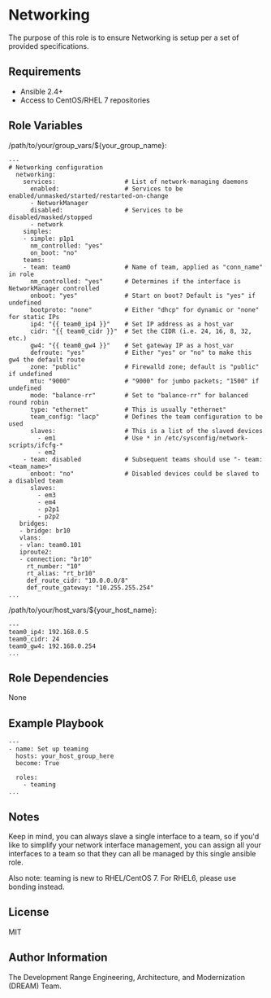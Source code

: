 Networking
===========

The purpose of this role is to ensure Networking is setup per a set of provided specifications.

Requirements
------------

- Ansible 2.4+
- Access to CentOS/RHEL 7 repositories

Role Variables
--------------

/path/to/your/group_vars/${your_group_name}:

    ---
    # Networking configuration
      networking:
        services:                   # List of network-managing daemons
          enabled:                  # Services to be enabled/unmasked/started/restarted-on-change
          - NetworkManager
          disabled:                 # Services to be disabled/masked/stopped
          - network 
        simples:
        - simple: p1p1
          nm_controlled: "yes"
          on_boot: "no"
        teams:
        - team: team0               # Name of team, applied as "conn_name" in role
          nm_controlled: "yes"      # Determines if the interface is NetworkManager controlled
          onboot: "yes"             # Start on boot? Default is "yes" if undefined
          bootproto: "none"         # Either "dhcp" for dynamic or "none" for static IPs
          ip4: "{{ team0_ip4 }}"    # Set IP address as a host_var
          cidr: "{{ team0_cidr }}"  # Set the CIDR (i.e. 24, 16, 8, 32, etc.)
          gw4: "{{ team0_gw4 }}"    # Set gateway IP as a host_var
          defroute: "yes"           # Either "yes" or "no" to make this gw4 the default route
          zone: "public"            # Firewalld zone; default is "public" if undefined
          mtu: "9000"               # "9000" for jumbo packets; "1500" if undefined
          mode: "balance-rr"        # Set to "balance-rr" for balanced round robin
          type: "ethernet"          # This is usually "ethernet"
          team_config: "lacp"       # Defines the team configuration to be used
          slaves:                   # This is a list of the slaved devices
            - em1                   # Use * in /etc/sysconfig/network-scripts/ifcfg-*
            - em2
        - team: disabled            # Subsequent teams should use "- team: <team_name>"
          onboot: "no"              # Disabled devices could be slaved to a disabled team
          slaves:
            - em3
            - em4
            - p2p1
            - p2p2
       bridges:
       - bridge: br10
       vlans:
       - vlan: team0.101
       iproute2:
       - connection: "br10"
         rt_number: "10"
         rt_alias: "rt_br10"
         def_route_cidr: "10.0.0.0/8"
         def_route_gateway: "10.255.255.254"
    ...

/path/to/your/host_vars/${your_host_name}:

    ---
    team0_ip4: 192.168.0.5
    team0_cidr: 24
    team0_gw4: 192.168.0.254
    ...


Role Dependencies
------------

None

Example Playbook
----------------

    ---
    - name: Set up teaming
      hosts: your_host_group_here
      become: True

      roles:
        - teaming
    ...

Notes
-----
Keep in mind, you can always slave a single interface to a team, so if you'd like to simplify your network interface management, you can assign all your interfaces to a team so that they can all be managed by this single ansible role.

Also note: teaming is new to RHEL/CentOS 7. For RHEL6, please use bonding instead.

License
-------

MIT

Author Information
------------------

The Development Range Engineering, Architecture, and Modernization (DREAM) Team.
